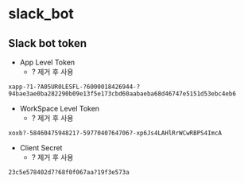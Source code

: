 # slack_bot

## Slack bot token
- App Level Token
    - ? 제거 후 사용
```
xapp-?1-?A05UR0LESFL-?6000018426944-?94bae3ae0ba282290b09e13f5e173cbd60aabaeba68d46747e5151d53ebc4eb6
```

- WorkSpace Level Token
    - ? 제거 후 사용
```
xoxb?-5846047594821?-5977040764706?-xp6Js4LAHlRrWCwRBPS4ImcA
```

- Client Secret
    - ? 제거 후 사용
```
23c5e578402d7?68f0f067aa?19f3e573a
```